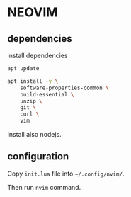 # NEOVIM
## dependencies


install dependencies

```bash
apt update 

apt install -y \
    software-properties-common \
    build-essential \
    unzip \
    git \
    curl \
    vim 

```

Install also nodejs.

## configuration

Copy ```init.lua``` file into ```~/.config/nvim/```.

Then run ```nvim``` command.